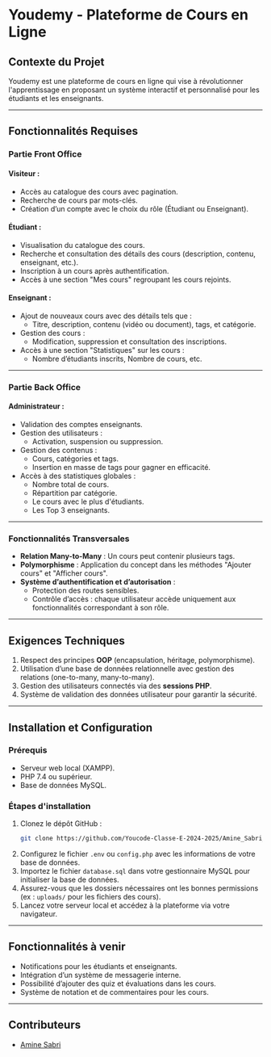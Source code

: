 # Youdemy - Plateforme de Cours en Ligne

## Contexte du Projet
Youdemy est une plateforme de cours en ligne qui vise à révolutionner l'apprentissage en proposant un système interactif et personnalisé pour les étudiants et les enseignants. 

---

## Fonctionnalités Requises

### Partie Front Office

#### **Visiteur** :
- Accès au catalogue des cours avec pagination.
- Recherche de cours par mots-clés.
- Création d’un compte avec le choix du rôle (Étudiant ou Enseignant).

#### **Étudiant** :
- Visualisation du catalogue des cours.
- Recherche et consultation des détails des cours (description, contenu, enseignant, etc.).
- Inscription à un cours après authentification.
- Accès à une section "Mes cours" regroupant les cours rejoints.

#### **Enseignant** :
- Ajout de nouveaux cours avec des détails tels que :
  - Titre, description, contenu (vidéo ou document), tags, et catégorie.
- Gestion des cours :
  - Modification, suppression et consultation des inscriptions.
- Accès à une section "Statistiques" sur les cours :
  - Nombre d’étudiants inscrits, Nombre de cours, etc.

---

### Partie Back Office

#### **Administrateur** :
- Validation des comptes enseignants.
- Gestion des utilisateurs :
  - Activation, suspension ou suppression.
- Gestion des contenus :
  - Cours, catégories et tags.
  - Insertion en masse de tags pour gagner en efficacité.
- Accès à des statistiques globales :
  - Nombre total de cours.
  - Répartition par catégorie.
  - Le cours avec le plus d'étudiants.
  - Les Top 3 enseignants.

---

### Fonctionnalités Transversales

- **Relation Many-to-Many** : Un cours peut contenir plusieurs tags.
- **Polymorphisme** : Application du concept dans les méthodes "Ajouter cours" et "Afficher cours".
- **Système d’authentification et d’autorisation** :
  - Protection des routes sensibles.
  - Contrôle d’accès : chaque utilisateur accède uniquement aux fonctionnalités correspondant à son rôle.

---

## Exigences Techniques

1. Respect des principes **OOP** (encapsulation, héritage, polymorphisme).
2. Utilisation d’une base de données relationnelle avec gestion des relations (one-to-many, many-to-many).
3. Gestion des utilisateurs connectés via des **sessions PHP**.
4. Système de validation des données utilisateur pour garantir la sécurité.

---

## Installation et Configuration

### Prérequis
- Serveur web local (XAMPP).
- PHP 7.4 ou supérieur.
- Base de données MySQL.

### Étapes d'installation
1. Clonez le dépôt GitHub :
   ```bash
   git clone https://github.com/Youcode-Classe-E-2024-2025/Amine_Sabri_Youdemy
   ```
2. Configurez le fichier `.env` ou `config.php` avec les informations de votre base de données.
3. Importez le fichier `database.sql` dans votre gestionnaire MySQL pour initialiser la base de données.
4. Assurez-vous que les dossiers nécessaires ont les bonnes permissions (ex : `uploads/` pour les fichiers des cours).
5. Lancez votre serveur local et accédez à la plateforme via votre navigateur.

---

## Fonctionnalités à venir
- Notifications pour les étudiants et enseignants.
- Intégration d’un système de messagerie interne.
- Possibilité d’ajouter des quiz et évaluations dans les cours.
- Système de notation et de commentaires pour les cours.

---

## Contributeurs
- [Amine Sabri](https://github.com/sabri-amine)
